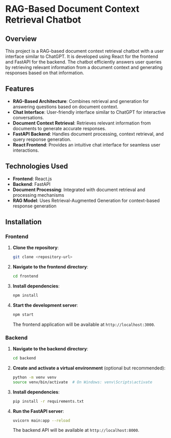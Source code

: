 # RAG-Based Document Context Retrieval Chatbot

## Overview

This project is a RAG-based document context retrieval chatbot with a user interface similar to ChatGPT. It is developed using React for the frontend and FastAPI for the backend. The chatbot efficiently answers user queries by retrieving relevant information from a document context and generating responses based on that information.

## Features

- **RAG-Based Architecture**: Combines retrieval and generation for answering questions based on document context.
- **Chat Interface**: User-friendly interface similar to ChatGPT for interactive conversations.
- **Document Context Retrieval**: Retrieves relevant information from documents to generate accurate responses.
- **FastAPI Backend**: Handles document processing, context retrieval, and query response generation.
- **React Frontend**: Provides an intuitive chat interface for seamless user interactions.

## Technologies Used

- **Frontend**: React.js
- **Backend**: FastAPI
- **Document Processing**: Integrated with document retrieval and processing mechanisms
- **RAG Model**: Uses Retrieval-Augmented Generation for context-based response generation

## Installation

### Frontend

1. **Clone the repository**:
   ```bash
   git clone <repository-url>
   ```

2. **Navigate to the frontend directory**:
   ```bash
   cd frontend
   ```

3. **Install dependencies**:
   ```bash
   npm install
   ```

4. **Start the development server**:
   ```bash
   npm start
   ```

   The frontend application will be available at `http://localhost:3000`.

### Backend

1. **Navigate to the backend directory**:
   ```bash
   cd backend
   ```

2. **Create and activate a virtual environment** (optional but recommended):
   ```bash
   python -m venv venv
   source venv/bin/activate  # On Windows: venv\Scripts\activate
   ```

3. **Install dependencies**:
   ```bash
   pip install -r requirements.txt
   ```

4. **Run the FastAPI server**:
   ```bash
   uvicorn main:app --reload
   ```

   The backend API will be available at `http://localhost:8000`.
